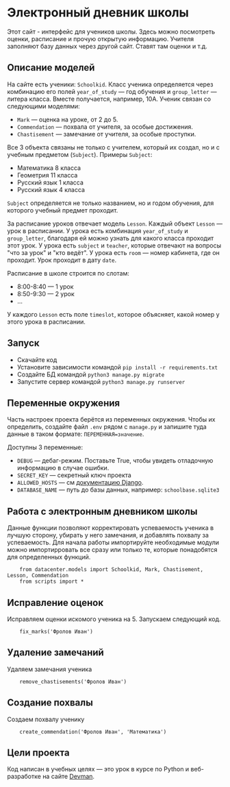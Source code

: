 # Электронный дневник школы

Этот сайт - интерфейс для учеников школы. Здесь можно посмотреть оценки, расписание и прочую открытую информацию. Учителя заполняют базу данных через другой сайт. Ставят там оценки и т.д.

## Описание моделей

На сайте есть ученики: `Schoolkid`. Класс ученика определяется через комбинацию его полей `year_of_study` — год обучения и `group_letter` — литера класса. Вместе получается, например, 10А. Ученик связан со следующими моделями:

- `Mark` — оценка на уроке, от 2 до 5.
- `Commendation` — похвала от учителя, за особые достижения.
- `Chastisement` — замечание от учителя, за особые проступки.

Все 3 объекта связаны не только с учителем, который их создал, но и с учебным предметом (`Subject`). Примеры `Subject`:

- Математика 8 класса
- Геометрия 11 класса
- Русский язык 1 класса
- Русский язык 4 класса

`Subject` определяется не только названием, но и годом обучения, для которого учебный предмет проходит.

За расписание уроков отвечает модель `Lesson`. Каждый объект `Lesson` — урок в расписании. У урока есть комбинация `year_of_study` и `group_letter`, благодаря ей можно узнать для какого класса проходит этот урок. У урока есть `subject` и `teacher`, которые отвечают на вопросы "что за урок" и "кто ведёт". У урока есть `room` — номер кабинета, где он проходит. Урок проходит в дату `date`.

Расписание в школе строится по слотам:

- 8:00-8:40 — 1 урок
- 8:50-9:30 — 2 урок
- ...

У каждого `Lesson` есть поле `timeslot`, которое объясняет, какой номер у этого урока в расписании.

## Запуск

- Скачайте код
- Установите зависимости командой `pip install -r requirements.txt`
- Создайте БД командой `python3 manage.py migrate`
- Запустите сервер командой `python3 manage.py runserver`

## Переменные окружения

Часть настроек проекта берётся из переменных окружения. Чтобы их определить, создайте файл `.env` рядом с `manage.py` и запишите туда данные в таком формате: `ПЕРЕМЕННАЯ=значение`.

Доступны 3 переменные:
- `DEBUG` — дебаг-режим. Поставьте True, чтобы увидеть отладочную информацию в случае ошибки.
- `SECRET_KEY` — секретный ключ проекта
- `ALLOWED_HOSTS` — см [документацию Django](https://docs.djangoproject.com/en/3.1/ref/settings/#allowed-hosts).
- `DATABASE_NAME` — путь до базы данных, например: `schoolbase.sqlite3`


## Работа с электронным дневником школы
Данные функции позволяют корректировать успеваемость ученика в лучшую сторону, убирать у него замечания, и добавлять похвалу за успеваемость.
Для начала работы импортируйте необходимые модули можно импортирровать все сразу или только те, которые понадобятся для определенных функций.

        from datacenter.models import Schoolkid, Mark, Chastisement, Lesson, Commendation
        from scripts import *
        
## Исправление оценок
Исправляем оценки искомого ученика на 5.
Запускаем следующий код.

        fix_marks('Фролов Иван')

## Удаление замечаний
Удаляем замечания ученика

        remove_chastisements('Фролов Иван')

## Создание похвалы
Создаем похвалу ученику

        create_commendation('Фролов Иван', 'Математика')

## Цели проекта
Код написан в учебных целях — это урок в курсе по Python и веб-разработке на сайте [Devman](https://dvmn.org).
